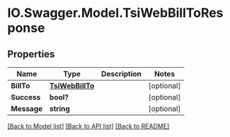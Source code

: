 # IO.Swagger.Model.TsiWebBillToResponse
## Properties

Name | Type | Description | Notes
------------ | ------------- | ------------- | -------------
**BillTo** | [**TsiWebBillTo**](TsiWebBillTo.md) |  | [optional] 
**Success** | **bool?** |  | [optional] 
**Message** | **string** |  | [optional] 

[[Back to Model list]](../README.md#documentation-for-models) [[Back to API list]](../README.md#documentation-for-api-endpoints) [[Back to README]](../README.md)

